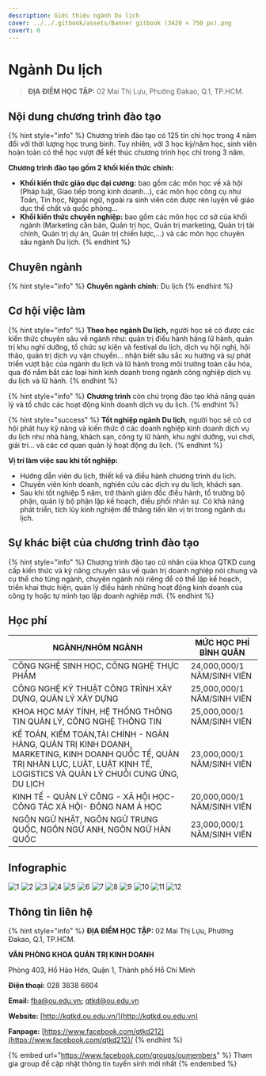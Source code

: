 ```yaml
---
description: Giới thiệu ngành Du lịch
cover: ../../.gitbook/assets/Banner gitbook (3420 × 750 px).png
coverY: 0
---
```


# Ngành Du lịch

> **ĐỊA ĐIỂM HỌC TẬP:** 02 Mai Thị Lựu, Phường Đakao, Q.1, TP.HCM.

## Nội dung chương trình đào tạo

{% hint style="info" %}
Chương trình đào tạo có 125 tín chỉ học trong 4 năm đối với thời lượng học trung bình. Tuy nhiên, với 3 học kỳ/năm học, sinh viên hoàn toàn có thể học vượt để kết thúc chương trình học chỉ trong 3 năm.

**Chương trình đào tạo gồm 2 khối kiến thức chính:**

* **Khối kiến thức giáo dục đại cương:** bao gồm các môn học về xã hội (Pháp luật, Giao tiếp trong kinh doanh…), các môn học công cụ như Toán, Tin học, Ngoại ngữ, ngoài ra sinh viên còn được rèn luyện về giáo dục thể chất và quốc phòng…
* **Khối kiến thức chuyên nghiệp:** bao gồm các môn học cơ sở của khối ngành (Marketing căn bản, Quản trị học, Quản trị marketing, Quản trị tài chính, Quản trị dự án, Quản trị chiến lược,…) và các môn học chuyên sâu ngành Du lịch.
{% endhint %}

## Chuyên ngành

{% hint style="info" %}
**Chuyên ngành chính:** Du lịch
{% endhint %}

## Cơ hội việc làm

{% hint style="info" %}
**Theo học ngành Du lịch,** người học sẽ có được các kiến thức chuyên sâu về ngành như: quản trị điều hành hãng lữ hành, quản trị khu nghỉ dưỡng, tổ chức sự kiện và festival du lịch, dịch vụ hội nghị, hội thảo, quản trị dịch vụ vận chuyển… nhận biết sâu sắc xu hướng và sự phát triển vượt bậc của ngành du lịch và lữ hành trong môi trường toàn cầu hóa, qua đó nắm bắt các loại hình kinh doanh trong ngành công nghiệp dịch vụ du lịch và lữ hành.&#x20;
{% endhint %}

{% hint style="info" %}
**Chương trình** còn chú trọng đào tạo khả năng quản lý và tổ chức các hoạt động kinh doanh dịch vụ du lịch.
{% endhint %}

{% hint style="success" %}
**Tốt nghiệp ngành Du lịch**, người học sẽ có cơ hội phát huy kỹ năng và kiến thức ở các doanh nghiệp kinh doanh dịch vụ du lịch như nhà hàng, khách sạn, công ty lữ hành, khu nghỉ dưỡng, vui chơi, giải trí… và các cơ quan quản lý hoạt động du lịch.
{% endhint %}

**Vị trí làm việc sau khi tốt nghiệp:**

* Hướng dẫn viên du lịch, thiết kế và điều hành chương trình du lịch.
* Chuyên viên kinh doanh, nghiên cứu các dịch vụ du lịch, khách sạn.
* Sau khi tốt nghiệp 5 năm, trở thành giám đốc điều hành, tổ trưởng bộ phận, quản lý bộ phận lập kế hoạch, điều phối nhân sự. Có khả năng phát triển, tích lũy kinh nghiệm để thăng tiến lên vị trí trong ngành du lịch.

## Sự khác biệt của chương trình đào tạo

{% hint style="info" %}
Chương trình đào tạo cử nhân của khoa QTKD cung cấp kiến thức và kỹ năng chuyên sâu về quản trị doanh nghiệp nói chung và cụ thể cho từng ngành, chuyên ngành nói riêng để có thể lập kế hoạch, triển khai thực hiện, quản lý điều hành những hoạt động kinh doanh của công ty hoặc tự mình tạo lập doanh nghiệp mới.
{% endhint %}

## Học phí

| NGÀNH/NHÓM NGÀNH                                                                                                                                                                  | MỨC HỌC PHÍ BÌNH QUÂN      |
| --------------------------------------------------------------------------------------------------------------------------------------------------------------------------------- | -------------------------- |
| CÔNG NGHỆ SINH HỌC, CÔNG NGHỆ THỰC PHẨM                                                                                                                                           | 24,000,000/1 NĂM/SINH VIÊN |
| CÔNG NGHỆ KỸ THUẬT CÔNG TRÌNH XÂY DỰNG, QUẢN LÝ XÂY DỰNG                                                                                                                          | 25,000,000/1 NĂM/SINH VIÊN |
| KHOA HỌC MÁY TÍNH, HỆ THỐNG THÔNG TIN QUẢN LÝ, CÔNG NGHỆ THÔNG TIN                                                                                                                | 25,000,000/1 NĂM/SINH VIÊN |
| KẾ TOÁN, KIỂM TOÁN,TÀI CHÍNH - NGÂN HÀNG, QUẢN TRỊ KINH DOANH, MARKETING, KINH DOANH QUỐC TẾ, QUẢN TRỊ NHÂN LỰC, LUẬT, LUẬT KINH TẾ, LOGISTICS VÀ QUẢN LÝ CHUỖI CUNG ỨNG, DU LỊCH | 23,000,000/1 NĂM/SINH VIÊN |
| KINH TẾ - QUẢN LÝ CÔNG - XÃ HỘI HỌC- CÔNG TÁC XÃ HỘI- ĐÔNG NAM Á HỌC                                                                                                              | 20,000,000/1 NĂM/SINH VIÊN |
| NGÔN NGỮ NHẬT, NGÔN NGỮ TRUNG QUỐC, NGÔN NGỮ ANH, NGÔN NGỮ HÀN QUỐC                                                                                                               | 23,000,000/1 NĂM/SINH VIÊN |

## Infographic

![1](<../../.gitbook/assets/1 - tiêu đề (1).png>) ![2](<../../.gitbook/assets/2 - giới thiệu chung (1) (1).png>) ![3](<../../.gitbook/assets/3 - Ngành & việc làm (2).png>) ![4](<../../.gitbook/assets/4 - NGÀNH DU LỊCH 1.png>) ![5](<../../.gitbook/assets/5 - NGÀNH DU LỊCH 2.png>) ![6](<../../.gitbook/assets/6 - Mục tiêu đào tạo.png>) ![7](<../../.gitbook/assets/7 - MỤC TIÊU ĐÀO TẠO.png>) ![8](<../../.gitbook/assets/8 - NỘI DUNG CHƯƠNG TRÌNH ĐÀO TẠO.png>) ![9](<../../.gitbook/assets/9 - NỘI DUNG CHƯƠNG TRÌNH ĐÀO TẠO (1).png>) ![10](<../../.gitbook/assets/11 - học phí (1).png>) ![11](<../../.gitbook/assets/12 - học phí.png>) ![12](<../../.gitbook/assets/13 - thông tin khác.png>)

## Thông tin liên hệ

{% hint style="info" %}
**ĐỊA ĐIỂM HỌC TẬP:** 02 Mai Thị Lựu, Phường Đakao, Q.1, TP.HCM.

**VĂN PHÒNG KHOA QUẢN TRỊ KINH DOANH**

Phòng 403, Hồ Hảo Hớn, Quận 1, Thành phố Hồ Chí Minh

**Điện thoại:** 028 3838 6604

**Email:** [fba@ou.edu.vn](mailto:fba@ou.edu.vn)**;** qtkd@ou.edu.vn

**Website:** [http://kqtkd.ou.edu.vn/](http://kqtkd.ou.edu.vn)

**Fanpage:** [https://www.facebook.com/qtkd212](https://www.facebook.com/qtkd212)/
{% endhint %}

{% embed url="https://www.facebook.com/groups/oumembers" %}
Tham gia group để cập nhật thông tin tuyển sinh mới nhất
{% endembed %}
